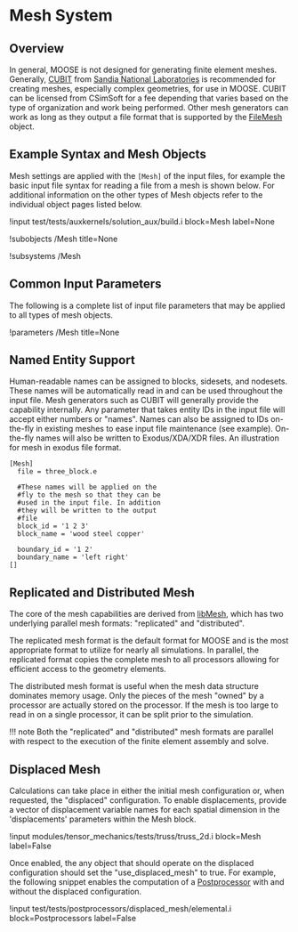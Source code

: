 # Mesh System

## Overview
In general, MOOSE is not designed for generating finite element meshes. Generally, [CUBIT](https://cubit.sandia.gov/)
from [Sandia National Laboratories](http://www.sandia.gov/) is recommended for creating meshes, especially complex geometries,
for use in MOOSE. CUBIT can be licensed from CSimSoft for a fee depending that varies based on the type of organization
and work being performed. Other mesh generators can work as long as they output a file format that is supported by
the [FileMesh](framework/FileMesh.md) object.

## Example Syntax and Mesh Objects
Mesh settings are applied with the `[Mesh]` of the input files, for example the basic input file syntax for reading
a file from a mesh is shown below. For additional information on the other types of Mesh objects refer to the
individual object pages listed below.

!input test/tests/auxkernels/solution_aux/build.i block=Mesh label=None

!subobjects /Mesh title=None

!subsystems /Mesh

## Common Input Parameters
The following is a complete list of input file parameters that may be applied to all types of mesh objects.

!parameters /Mesh title=None



## Named Entity Support

Human-readable names can be assigned to blocks, sidesets, and nodesets. These names will be automatically read in and
can be used throughout the input file. Mesh generators such as CUBIT will generally provide the capability internally.
Any parameter that takes entity IDs in the input file will accept either numbers or "names". Names can also be
assigned to IDs on-the-fly in existing meshes to ease input file maintenance (see example). On-the-fly names will
also be written to Exodus/XDA/XDR files. An illustration for mesh in exodus file format.


```text
[Mesh]
  file = three_block.e

  #These names will be applied on the
  #fly to the mesh so that they can be
  #used in the input file. In addition
  #they will be written to the output
  #file
  block_id = '1 2 3'
  block_name = 'wood steel copper'

  boundary_id = '1 2'
  boundary_name = 'left right'
[]
```

## Replicated and Distributed Mesh

The core of the mesh capabilities are derived from [libMesh](http://libmesh.github.io), which has two underlying
parallel mesh formats: "replicated" and "distributed".

The replicated mesh format is the default format for MOOSE and is the most appropriate format to utilize for nearly
all simulations. In parallel, the replicated format copies the complete mesh to all processors allowing for efficient
access to the geometry elements.

The distributed mesh format is useful when the mesh data structure dominates memory usage. Only the pieces of the
mesh "owned" by a processor are actually stored on the processor. If the mesh is too large to read in on a single
processor, it can be split prior to the simulation.

!!! note
    Both the "replicated" and "distributed" mesh formats are parallel with respect to the execution of the finite
    element assembly and solve.

## Displaced Mesh

Calculations can take place in either the initial mesh configuration or, when requested, the "displaced"
configuration. To enable displacements, provide a vector of displacement variable names for each spatial dimension in
the 'displacements' parameters within the Mesh block.

!input modules/tensor_mechanics/tests/truss/truss_2d.i block=Mesh label=False

Once enabled, the any object that should operate on the displaced configuration should set the "use_displaced_mesh" to
true. For example, the following snippet enables the computation of a [Postprocessor](/Postprocessors/index.md)
with and without the displaced configuration.

!input test/tests/postprocessors/displaced_mesh/elemental.i block=Postprocessors label=False
